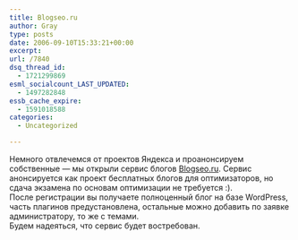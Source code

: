 ```yaml
---
title: Blogseo.ru
author: Gray
type: posts
date: 2006-09-10T15:33:21+00:00
excerpt:
url: /7840
dsq_thread_id:
  - 1721299869
esml_socialcount_LAST_UPDATED:
  - 1497282848
essb_cache_expire:
  - 1591018588
categories:
  - Uncategorized

---
```








Немного отвлечемся от проектов Яндекса и проанонсируем собственные &#8212; мы открыли сервис блогов [Blogseo.ru][1]. Сервис анонсируется как проект бесплатных блогов для оптимизаторов, но сдача экзамена по основам оптимизации не требуется :).  
После регистрации вы получаете полноценный блог на базе WordPress, часть плагинов предустановлена, остальные можно добавить по заявке администратору, то же с темами.  
Будем надеяться, что сервис будет востребован.

 [1]: http://www.blogseo.ru